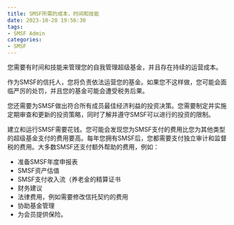 ```yaml
---
title: SMSF所需的成本，时间和技能
date: 2023-10-28 19:56:30
tags:
- SMSF Admin
categories: 
- SMSF
---
```


您需要有时间和技能来管理您的自我管理超级基金，并且存在持续的运营成本。

作为SMSF的信托人，您将负责依法运营您的基金。如果您不这样做，您可能会面临严厉的处罚，并且您的基金可能会遭受税务后果。

您还需要为SMSF做出符合所有成员最佳经济利益的投资决策。您需要制定并实施定期审查和更新的投资策略，同时了解并遵守SMSF可以进行的投资的限制。

建立和运行SMSF需要花钱。您可能会发现您为SMSF支付的费用比您为其他类型的超级基金支付的费用要高。每年您拥有SMSF后，您都需要支付独立审计和监督税的费用。大多数SMSF还支付额外帮助的费用，例如：

- 准备SMSF年度申报表
- SMSF资产估值
- SMSF支付收入流（养老金的精算证书
- 财务建议
- 法律费用，例如需要修改信托契约的费用
- 协助基金管理
- 为会员提供保险。